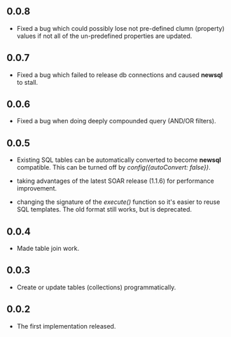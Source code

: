 ## 0.0.8

+ Fixed a bug which could possibly lose not pre-defined clumn (property) values if not all of the un-predefined properties are updated.

## 0.0.7

+ Fixed a bug which failed to release db connections and caused **newsql** to stall.

## 0.0.6

+ Fixed a bug when doing deeply compounded query (AND/OR filters).

## 0.0.5

+ Existing SQL tables can be automatically converted to become **newsql** compatible. This can be turned off by _config({autoConvert: false})_.

+ taking advantages of the latest SOAR release (1.1.6) for performance improvement.

+ changing the signature of the _execute()_ function so it's easier to reuse SQL templates. The old format still works, but is deprecated.

## 0.0.4

+ Made table join work.

## 0.0.3

+ Create or update tables (collections) programmatically.

## 0.0.2

+ The first implementation released.